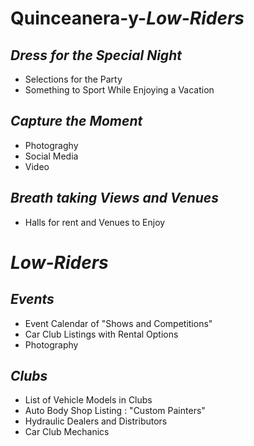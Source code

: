 # Quinceanera-y-_Low-Riders_

## _Dress for the Special Night_
- Selections for the Party
- Something to Sport While Enjoying a Vacation 

## **_Capture the Moment_** 
- Photograghy
- Social Media
- Video 

## **_Breath taking Views and Venues_**
- Halls for rent and Venues to Enjoy

# _Low-Riders_
 
 ## _Events_
 - Event Calendar of "Shows and Competitions"
 - Car Club Listings with Rental Options
 - Photography
 
 ## _Clubs_
 - List of Vehicle Models in Clubs
 - Auto Body Shop Listing : "Custom Painters"
 - Hydraulic Dealers and Distributors
 - Car Club Mechanics
